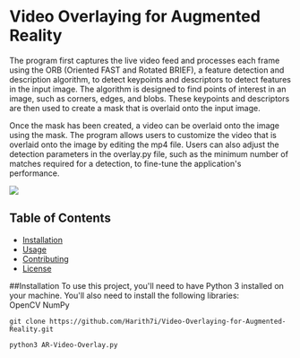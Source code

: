 #  Video Overlaying for Augmented Reality
The program first captures the live video feed and processes each frame using the ORB (Oriented FAST and Rotated BRIEF), a feature detection and description algorithm, to detect keypoints and descriptors to detect features in the input image. The algorithm is designed to find points of interest in an image, such as corners, edges, and blobs. These keypoints and descriptors are then used to create a mask that is overlaid onto the input image.

Once the mask has been created, a video can be overlaid onto the image using the mask. The program allows users to customize the video that is overlaid onto the image by editing the mp4 file. Users can also adjust the detection parameters in the overlay.py file, such as the minimum number of matches required for a detection, to fine-tune the application's performance.
  
![](https://github.com/Harith7i/Video-Overlaying-for-Augmented-Reality/blob/main/demo.gif)
 
## Table of Contents

- [Installation](#installation)
- [Usage](#usage)
- [Contributing](#contributing)
- [License](#license)

##Installation
To use this project, you'll need to have Python 3 installed on your machine. You'll also need to install the following libraries:
\
OpenCV
NumPy

```
git clone https://github.com/Harith7i/Video-Overlaying-for-Augmented-Reality.git
```

```
python3 AR-Video-Overlay.py
```
